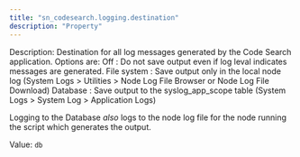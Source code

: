 ```yaml
---
title: "sn_codesearch.logging.destination"
description: "Property"
---
```


Description: Destination for all log messages generated by the Code Search application. Options are:
Off : Do not save output even if log leval indicates messages are generated.
File system : Save output only in the local node log (System Logs > Utilities > Node Log File Browser or Node Log File Download)
Database : Save output to the syslog_app_scope table (System Logs > System Log > Application Logs)

Logging to the Database *also* logs to the node log file for the node running the script which generates the output.

Value: `db`